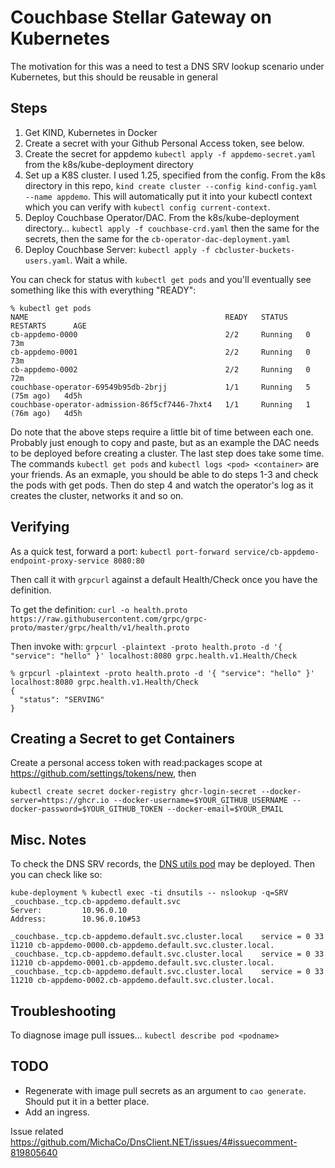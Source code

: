 Couchbase Stellar Gateway on Kubernetes
=======================================

The motivation for this was a need to test a DNS SRV lookup scenario
under Kubernetes, but this should be reusable in general

Steps
-----
1. Get KIND, Kubernetes in Docker
2. Create a secret with your Github Personal Access token, see below.
3. Create the secret for appdemo `kubectl apply -f appdemo-secret.yaml` from the k8s/kube-deployment directory
4. Set up a K8S cluster.  I used 1.25, specified from the config.  From the k8s directory in this repo, `kind create cluster --config kind-config.yaml --name appdemo`.  This will automatically put it into your kubectl context which you can verify with `kubectl config current-context`.
5. Deploy Couchbase Operator/DAC.  From the k8s/kube-deployment directory… `kubectl apply -f couchbase-crd.yaml` then the same for the secrets, then the same for the `cb-operator-dac-deployment.yaml`
6. Deploy Couchbase Server: `kubectl apply -f cbcluster-buckets-users.yaml`.  Wait a while.

You can check for status with `kubectl get pods` and you'll eventually see something like this with everything "READY":
```
% kubectl get pods
NAME                                            READY   STATUS    RESTARTS      AGE
cb-appdemo-0000                                 2/2     Running   0             73m
cb-appdemo-0001                                 2/2     Running   0             73m
cb-appdemo-0002                                 2/2     Running   0             72m
couchbase-operator-69549b95db-2brjj             1/1     Running   5 (75m ago)   4d5h
couchbase-operator-admission-86f5cf7446-7hxt4   1/1     Running   1 (76m ago)   4d5h
```


Do note that the above steps require a little bit of time between each one.  Probably just enough to copy and paste, but as an example the DAC needs to be deployed before creating a cluster.  The last step does take some time.  The commands `kubectl get pods` and `kubectl logs <pod> <container>` are your friends.  As an exmaple, you should be able to do steps 1-3 and check the pods with get pods.  Then do step 4 and watch the operator's log as it creates the cluster, networks it and so on.

Verifying
---------

As a quick test, forward a port:
`kubectl port-forward service/cb-appdemo-endpoint-proxy-service 8080:80`

Then call it with `grpcurl` against a default Health/Check once you have the definition.

To get the definition: `curl -o health.proto https://raw.githubusercontent.com/grpc/grpc-proto/master/grpc/health/v1/health.proto`

Then invoke with:
`grpcurl -plaintext -proto health.proto -d '{ "service": "hello" }' localhost:8080 grpc.health.v1.Health/Check`

```
% grpcurl -plaintext -proto health.proto -d '{ "service": "hello" }' localhost:8080 grpc.health.v1.Health/Check
{
  "status": "SERVING"
}
```

Creating a Secret to get Containers
-----------------------------------
Create a personal access token with read:packages scope at https://github.com/settings/tokens/new, then

`kubectl create secret docker-registry ghcr-login-secret --docker-server=https://ghcr.io --docker-username=$YOUR_GITHUB_USERNAME --docker-password=$YOUR_GITHUB_TOKEN --docker-email=$YOUR_EMAIL`


Misc. Notes
-----------

To check the DNS SRV records, the [DNS utils pod](https://kubernetes.io/docs/tasks/administer-cluster/dns-debugging-resolution/) may be deployed.  Then you can check like so:

```
kube-deployment % kubectl exec -ti dnsutils -- nslookup -q=SRV _couchbase._tcp.cb-appdemo.default.svc               
Server:         10.96.0.10
Address:        10.96.0.10#53

_couchbase._tcp.cb-appdemo.default.svc.cluster.local    service = 0 33 11210 cb-appdemo-0000.cb-appdemo.default.svc.cluster.local.
_couchbase._tcp.cb-appdemo.default.svc.cluster.local    service = 0 33 11210 cb-appdemo-0001.cb-appdemo.default.svc.cluster.local.
_couchbase._tcp.cb-appdemo.default.svc.cluster.local    service = 0 33 11210 cb-appdemo-0002.cb-appdemo.default.svc.cluster.local.
```

Troubleshooting
---------------

To diagnose image pull issues…
`kubectl describe pod <podname>`

TODO
----
- Regenerate with image pull secrets as an argument to `cao generate`.  Should put it in a better place.
- Add an ingress.


Issue related
https://github.com/MichaCo/DnsClient.NET/issues/4#issuecomment-819805640